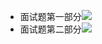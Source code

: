 - 面试题第一部分![](https://cdn.jsdelivr.net/gh/orime/picbed/img/9819c8d9a7bdca5cf0a500f3f7313e4.jpg)
- 面试题第二部分![](https://cdn.jsdelivr.net/gh/orime/picbed/img/58b906d4735a7df839a58cfd5cdb3c5.jpg)